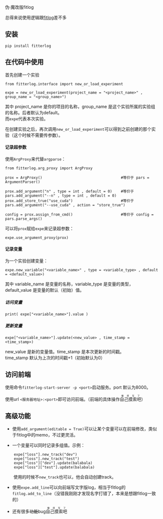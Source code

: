 伪·魔改版fitlog

总得来说使用逻辑跟[fitlog](https://github.com/fastnlp/fitlog)差不多

## 安装

`pip install fitterlog`

## 在代码中使用

首先创建一个实验
```
from fitterlog.interface import new_or_load_experiment

expe = new_or_load_experiment(project_name = "<project_name>" , group_name = "<group_name>")
```
其中 project_name 是你的项目的名称，group_name 是这个实验所属的实验组的名称。后者默认为default。<br/>
而`expe`代表本次实验。

在创建实验之后，再次调用`new_or_load_experiment`可以得到之前创建的那个实验（这个时候不需要传参数）。

#### 记录超参数
使用`ArgProxy`来代替`argparse`：

```
from fitterlog.arg_proxy import ArgProxy

prox = ArgProxy()                                    #等价于 pars = ArgumentParser()

prox.add_argument("n" , type = int , default = 0)    #等价于 pars.add_argument("--n" , type = int , default = 0)
prox.add_store_true("use_cuda")                      #等价于 pars.add_argument("--use_cuda" , action = "store_true")

config = prox.assign_from_cmd()                      #等价于 config = pars.parse_args()
```

可以将`prox`赋给`expe`来记录超参数：
```
expe.use_argument_proxy(prox)
```

#### 记录变量

为一个实验创建变量：
```
expe.new_variable("<variable_name>" , type = <variable_type> , default = <default_value>)
```
其中 variable_name 是变量的名称，variable_type 是变量的类型，default_value 是变量的默认（初始）值。

##### 访问变量
```
print( expe["<variable_name>"].value )
```

##### 更新变量
```
expe["<variable_name>"].update(<new_value> , time_stamp = <time_stamp>)
```
new_value 是新的变量值。time_stamp 是本次更新的时间戳。<br/>
time_stamp 默认为上次的时间戳+1（初始默认为0）


## 访问前端
使用命令`fitterlog-start-server -p <port>`启动服务。port 默认为8000。

使用url `<服务器地址>:<port>`即可访问前端。（前端的具体操作<ruby>自己摸索吧<rt>懒得写了</rt></ruby>）

## 高级功能

* 使用`add_argument(editable = True)`可以让某个变量可以在前端修改，类似于fitlog中的memo，不过更灵活。

* 一个变量可以同时记录多组值。示例：<br/>
```
    expe["loss"].new_track("dev")
    expe["loss"].new_track("test")
    expe["loss"]["dev"].update(balabala)
    expe["loss"]["test"].update(balabala)
```
&nbsp;&nbsp;&nbsp;&nbsp;&nbsp;&nbsp;&nbsp;使用的时候不`new_track`也可以，他会自动创建track。

* 使用`expe.add_line`可以向前端写文字版log，相当于fitlog的`fitlog.add_to_line`（没错我刚刚才发现名字打错了，本来是想跟fitlog一致的）

* 还有很多<del>功能</del>bug<ruby>自己摸索吧<rt>懒得写了</rt></ruby>
